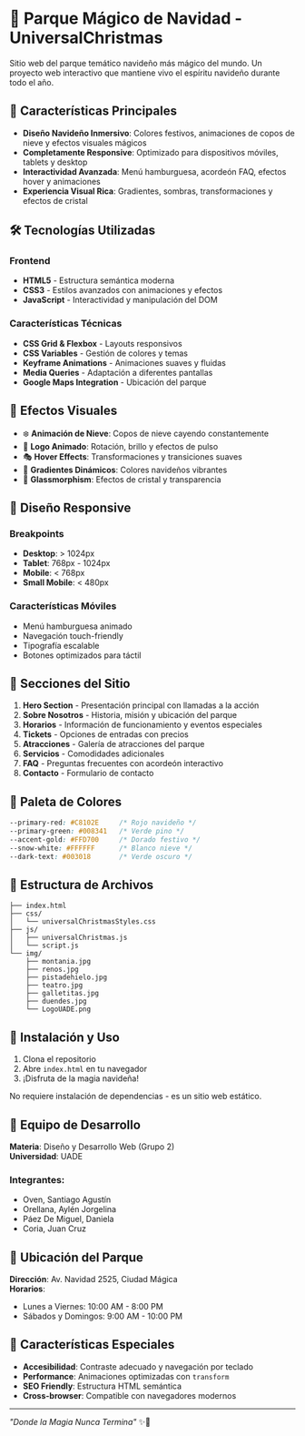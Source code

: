 # 🎄 Parque Mágico de Navidad - UniversalChristmas

Sitio web del parque temático navideño más mágico del mundo. Un proyecto web interactivo que mantiene vivo el espíritu navideño durante todo el año.

## 🌟 Características Principales

- **Diseño Navideño Inmersivo**: Colores festivos, animaciones de copos de nieve y efectos visuales mágicos
- **Completamente Responsive**: Optimizado para dispositivos móviles, tablets y desktop
- **Interactividad Avanzada**: Menú hamburguesa, acordeón FAQ, efectos hover y animaciones
- **Experiencia Visual Rica**: Gradientes, sombras, transformaciones y efectos de cristal

## 🛠️ Tecnologías Utilizadas

### Frontend
- **HTML5** - Estructura semántica moderna
- **CSS3** - Estilos avanzados con animaciones y efectos
- **JavaScript** - Interactividad y manipulación del DOM

### Características Técnicas
- **CSS Grid & Flexbox** - Layouts responsivos
- **CSS Variables** - Gestión de colores y temas
- **Keyframe Animations** - Animaciones suaves y fluidas
- **Media Queries** - Adaptación a diferentes pantallas
- **Google Maps Integration** - Ubicación del parque

## 🎨 Efectos Visuales

- ❄️ **Animación de Nieve**: Copos de nieve cayendo constantemente
- 🌟 **Logo Animado**: Rotación, brillo y efectos de pulso
- 🎭 **Hover Effects**: Transformaciones y transiciones suaves
- 🌈 **Gradientes Dinámicos**: Colores navideños vibrantes
- 💫 **Glassmorphism**: Efectos de cristal y transparencia

## 📱 Diseño Responsive

### Breakpoints
- **Desktop**: > 1024px
- **Tablet**: 768px - 1024px
- **Mobile**: < 768px
- **Small Mobile**: < 480px

### Características Móviles
- Menú hamburguesa animado
- Navegación touch-friendly
- Tipografía escalable
- Botones optimizados para táctil

## 🎪 Secciones del Sitio

1. **Hero Section** - Presentación principal con llamadas a la acción
2. **Sobre Nosotros** - Historia, misión y ubicación del parque
3. **Horarios** - Información de funcionamiento y eventos especiales
4. **Tickets** - Opciones de entradas con precios
5. **Atracciones** - Galería de atracciones del parque
6. **Servicios** - Comodidades adicionales
7. **FAQ** - Preguntas frecuentes con acordeón interactivo
8. **Contacto** - Formulario de contacto

## 🎯 Paleta de Colores

```css
--primary-red: #C8102E     /* Rojo navideño */
--primary-green: #008341   /* Verde pino */
--accent-gold: #FFD700     /* Dorado festivo */
--snow-white: #FFFFFF      /* Blanco nieve */
--dark-text: #003018       /* Verde oscuro */
```

## 📂 Estructura de Archivos

```
├── index.html
├── css/
│   └── universalChristmasStyles.css
├── js/
│   ├── universalChristmas.js
│   └── script.js
└── img/
    ├── montania.jpg
    ├── renos.jpg
    ├── pistadehielo.jpg
    ├── teatro.jpg
    ├── galletitas.jpg
    ├── duendes.jpg
    └── LogoUADE.png
```

## 🚀 Instalación y Uso

1. Clona el repositorio
2. Abre `index.html` en tu navegador
3. ¡Disfruta de la magia navideña!

No requiere instalación de dependencias - es un sitio web estático.

## 👥 Equipo de Desarrollo

**Materia**: Diseño y Desarrollo Web (Grupo 2)  
**Universidad**: UADE

### Integrantes:
- Oven, Santiago Agustín
- Orellana, Aylén Jorgelina
- Páez De Miguel, Daniela
- Coria, Juan Cruz

## 📍 Ubicación del Parque

**Dirección**: Av. Navidad 2525, Ciudad Mágica  
**Horarios**: 
- Lunes a Viernes: 10:00 AM - 8:00 PM
- Sábados y Domingos: 9:00 AM - 10:00 PM

## 💫 Características Especiales

- **Accesibilidad**: Contraste adecuado y navegación por teclado
- **Performance**: Animaciones optimizadas con `transform`
- **SEO Friendly**: Estructura HTML semántica
- **Cross-browser**: Compatible con navegadores modernos

---

*"Donde la Magia Nunca Termina"* ✨🎄